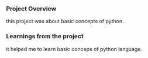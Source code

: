 ### Project Overview

 this project was about basic concepts of python.


### Learnings from the project

 it helped me to learn basic conceps of python language.


